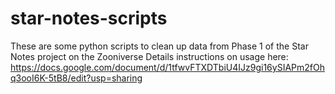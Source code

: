 # star-notes-scripts

These are some python scripts to clean up data from Phase 1 of the Star Notes project on the Zooniverse
Details instructions on usage here: https://docs.google.com/document/d/1tfwvFTXDTbiU4IJz9gi16ySIAPm2fOhq3ooI6K-5tB8/edit?usp=sharing
